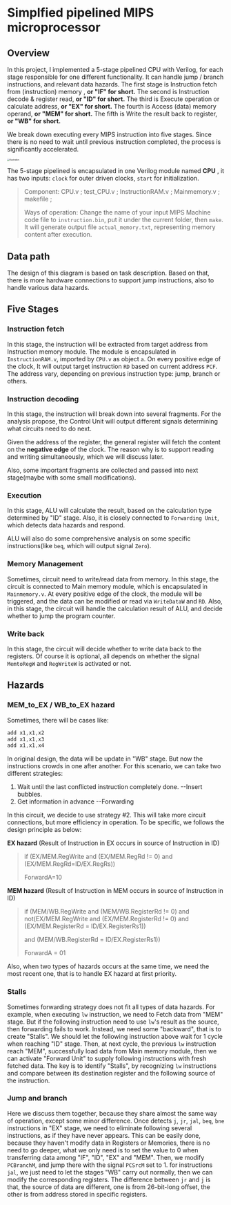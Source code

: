 # Simplfied pipelined MIPS microprocessor

## Overview

In this project, I implemented a 5-stage pipelined CPU with Verilog, for each stage responsible for one different functionality. It can handle jump / branch instructions, and relevant data hazards. The first stage is Instruction fetch from (instruction) memory , **or "IF" for short.** The second is Instruction decode & register read, **or "ID" for short.**  The third is Execute operation or calculate address, **or "EX" for short.** The fourth is Access (data) memory operand, **or "MEM" for short.** The fifth is Write the result back to register, **or "WB" for short.** 

We break down executing every MIPS instruction into five stages. Since there is no need to wait until previous instruction completed, the process is significantly accelerated.

<img src="https://ly-blog.oss-cn-shenzhen.aliyuncs.com/CSC3050/illustration.png" alt="Illustration" style="zoom: 33%;" />

The 5-stage pipelined is encapsulated in one Verilog module named **CPU** , it has two inputs: `clock` for outer driven clocks, `start` for initialization.

> Component: CPU.v ; test_CPU.v ; InstructionRAM.v ; Mainmemory.v ; makefile ; 
>
> Ways of operation: Change the name of your input MIPS Machine code file to `instruction.bin`, put it under the current folder, then `make`. It will generate output file `actual_memory.txt`, representing memory content after execution.

## Data path



The design of this diagram is based on task description. Based on that, there is more hardware connections to support jump instructions, also to handle various data hazards.



## Five Stages

### Instruction fetch

In this stage, the instruction will be extracted from target address from Instruction memory module. The module is encapsulated in `InstructionRAM.v`, imported by `CPU.v` as object `a`. On every positive edge of the clock, It will output target instruction `RD` based on current address `PCF`. The address vary, depending on previous instruction type: jump, branch or others.

### Instruction decoding

In this stage, the instruction will break down into several fragments. For the analysis propose, the Control Unit will  output different signals determining what circuits need to do next. 

Given the address of the register, the general register will fetch the content on the **negative edge** of the clock. The reason why is to support reading and writing simultaneously, which we will discuss later.

Also, some important fragments are collected and passed into next stage(maybe with some small modifications).

### Execution

In this stage, ALU will calculate the result, based on the calculation type determined by "ID" stage. Also, it is closely connected to `Forwarding Unit`, which detects data hazards and respond.

ALU will also do some comprehensive analysis on some specific instructions(like `beq`, which will output signal `Zero`).

### Memory Management

Sometimes, circuit need to write/read data from memory. In this stage, the circuit is connected to Main memory module, which is encapsulated in `Mainmemory.v`. At every positive edge of the clock, the module will be triggered, and the data can be modified or read via `WriteDataW` and `RD`.  Also, in this stage, the circuit will handle the calculation result of ALU, and decide whether to jump the program counter.

### Write back

In this stage, the circuit will decide whether to write data back to the registers. Of course it is optional, all depends on whether the signal `MemtoRegW` and `RegWriteW` is activated or not.



## Hazards

### MEM_to_EX / WB_to_EX hazard

Sometimes, there will be cases like:

```verilog
add x1,x1,x2
add x1,x1,x3
add x1,x1,x4
```

In original design, the data will be update in "WB" stage. But now the instructions crowds in one after another. For this scenario, we can take two different strategies:

1. Wait until the last conflicted instruction completely done. 		--Insert bubbles.
2. Get information in advance        --Forwarding

In this circuit, we decide to use strategy #2. This will take more circuit connections, but more efficiency in operation. To be specific, we follows the design principle as below:

**EX hazard** (Result of Instruction in EX occurs in source of Instruction in ID)

> if (EX/MEM.RegWrite and (EX/MEM.RegRd != 0) and (EX/MEM.RegRd=ID/EX.RegRs))
>
> ForwardA=10



**MEM hazard** (Result of Instruction in MEM occurs in source of Instruction in ID)

> if (MEM/WB.RegWrite and (MEM/WB.RegisterRd != 0) and not(EX/MEM.RegWrite and (EX/MEM.RegisterRd != 0) and (EX/MEM.RegisterRd = ID/EX.RegisterRs1))
>
>  and (MEM/WB.RegisterRd = ID/EX.RegisterRs1)) 
>
> ForwardA = 01



Also, when two types of hazards occurs at the same time, we need the most recent one, that is to handle EX hazard at first priority.



### Stalls

Sometimes forwarding strategy does not fit all types of data hazards. For example, when executing `lw` instruction, we need to Fetch data from "MEM" stage. But if the following instruction need to use `lw`'s result as the source, then forwarding fails to work. Instead, we need some "backward", that is to create "Stalls". We should let the following instruction above wait for 1 cycle when reaching "ID" stage. Then, at next cycle, the previous `lw` instruction reach "MEM", successfully load data from Main memory module, then we can activate "Forward Unit" to supply following instructions with fresh fetched data. The key is to identify "Stalls", by recognizing `lw` instructions and compare between its destination register and the following source of the instruction.



### Jump and branch 

Here we discuss them together, because they share almost the same way of operation, except some minor difference. Once detects `j`, `jr`, `jal`, `beq`, `bne` instructions in "EX" stage, we need to eliminate following several instructions, as if they have never appears. This can be easily done, because they haven't modify data in Registers or Memories, there is no need to go deeper, what we only need is to set the value to 0 when transferring data among "IF", "ID", "EX" and "MEM". Then, we modify `PCBranchM`, and jump there with the signal `PCSrcM` set to 1. for instructions `jal`, we just need to let the stages "WB" carry out normally, then we can modify the corresponding registers. The difference between `jr` and `j` is that, the source of data are different, one is from 26-bit-long offset, the other is from address stored in specific registers.

 
